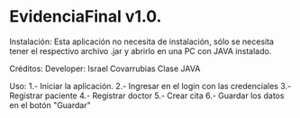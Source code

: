 # EvidenciaFinal v1.0.
Instalación:
Esta aplicación no necesita de instalación, sólo se necesita tener el respectivo archivo .jar y abrirlo en una PC con JAVA instalado.


Créditos:
Developer: Israel Covarrubias 
Clase JAVA


Uso:
1.- Iniciar la aplicación.
2.- Ingresar en el login con las credenciales
3.- Registrar paciente
4.- Registrar doctor
5.- Crear cita
6.- Guardar los datos en el botón "Guardar"

